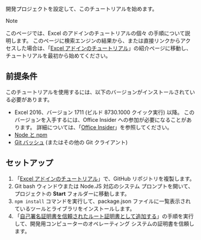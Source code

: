 開発プロジェクトを設定して、このチュートリアルを始めます。 

> [!NOTE]
> このページでは、Excel のアドインのチュートリアルの個々 の手順について説明します。 このページに検索エンジンの結果から、または直接リンクからアクセスした場合は、「[Excel アドインのチュートリアル](../tutorials/excel-tutorial.yml)」の紹介ページに移動し、チュートリアルを最初から始めてください。

## <a name="prerequisites"></a>前提条件

このチュートリアルを使用するには、以下のバージョンがインストールされている必要があります。 

- Excel 2016、バージョン 1711 (ビルド 8730.1000 クイック実行) 以降。 このバージョンを入手するには、Office Insider への参加が必要になることがあります。 詳細については、「[Office Insider](https://products.office.com/ja-jp/office-insider?tab=tab-1)」を参照してください。
- [Node と npm](https://nodejs.org/en/) 
- [Git バッシュ](https://git-scm.com/downloads) (またはその他の Git クライアント)

## <a name="setup"></a>セットアップ

1. 「[Excel アドインのチュートリアル](https://github.com/OfficeDev/Excel-Add-in-Tutorial)」で、GitHub リポジトリを複製します。
2. Git bash ウィンドウまたは Node.JS 対応のシステム プロンプトを開いて、プロジェクトの **Start** フォルダーに移動します。
3. `npm install` コマンドを実行して、package.json ファイルに一覧表示されているツールとライブラリをインストールします。 
4. 「[自己署名証明書を信頼されたルート証明書として追加する](https://github.com/OfficeDev/generator-office/blob/master/src/docs/ssl.md)」の手順を実行して、開発用コンピューターのオペレーティング システムの証明書を信頼します。

